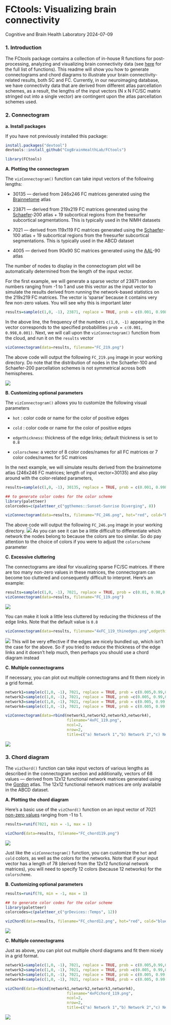 # FCtools: Visualizing brain connectivity

Cognitive and Brain Health Laboratory 2024-07-09

### **1. Introduction**

The FCtools package contains a collection of in-house R functions for
post-processing, analyzing and visualizing brain connectivity data (see
[here](https://cogbrainhealthlab.github.io/FCtools/reference/index.html)
for the full list of functions). This readme will show you how to
generate connectograms and chord diagrams to illustrate your brain
connectivity-related results, both SC and FC. Currently, in our
neuroimaging database, we have connectivity data that are derived from
different atlas parcellation schemes, as a result, the lengths of the
input vectors (N x N FC/SC matrix stringed out into a single vector) are
contingent upon the atlas parcellation schemes used.

### **2. Connectogram**

**a. Install packages**

If you have not previously installed this package:

``` r
install.packages("devtool")
devtools::install_github("CogBrainHealthLab/FCtools")
```

``` r
library(FCtools)
```

**A. Plotting the connectogram**

The `vizConnectogram()` function can take input vectors of the following
lengths:

-   30135 — derived from 246x246 FC matrices generated using the
    [Brainnetome](https://atlas.brainnetome.org/bnatlas.html) atlas

-   23871 — derived from 219x219 FC matrices generated using the
    [Schaefer](https://github.com/ThomasYeoLab/CBIG/tree/master/stable_projects/brain_parcellation/Schaefer2018_LocalGlobal)-200
    atlas + 19 subcortical regions from the freesurfer subcortical
    segmentations. This is typically used in the NIMH datasets

-   7021 — derived from 119x119 FC matrices generated using the
    [Schaefer](https://github.com/ThomasYeoLab/CBIG/tree/master/stable_projects/brain_parcellation/Schaefer2018_LocalGlobal)-100
    atlas + 19 subcortical regions from the freesurfer subcortical
    segmentations. This is typically used in the ABCD dataset

-   4005 — derived from 90x90 SC matrices generated using the
    [AAL](https://www.sciencedirect.com/science/article/abs/pii/S1053811901909784?via%3Dihub)-90
    atlas

The number of nodes to display in the connectogram plot will be
automatically determined from the length of the input vector.

For the first example, we will generate a sparse vector of 23871 random
numbers ranging from -1 to 1 and use this vector as the input vector to
simulate the results derived from running the network-based statistics
on the 219x219 FC matrices. The vector is ‘sparse’ because it contains
very few non-zero values. You will see why this is important later

``` r
results=sample(c(1,0, -1), 23871, replace = TRUE, prob = c(0.001, 0.998,0.001))
```

In the above line, the frequency of the numbers `c(1,0, -1)` appearing
in the vector corresponds to the specified probabilities
`prob = c(0.001, 0.998,0.001)`. Next, we will call upon the
`vizConnectogram()` function from the cloud, and run it on the `results`
vector

``` r
vizConnectogram(data=results, filename="FC_219.png")
```

The above code will output the following `FC_219.png` image in your
working directory. Do note that the distribution of nodes in the
Schaefer-100 and Schaefer-200 parcellation schemes is not symmetrical
across both hemispheres.

![](man/figures/FC_219.png)

**B. Customizing optional parameters**

The `vizConnectogram()` allows you to customize the following visual
parameters

-   `hot` : color code or name for the color of positive edges

-   `cold` : color code or name for the color of positive edges

-   `edgethickness`: thickness of the edge links; default thickness is
    set to `0.8`

-   `colorscheme`: a vector of 8 color codes/names for all FC matrices
    or 7 color codes/names for SC matrices

In the next example, we will simulate results derived from the
brainnetome atlas (246x246 FC matrices; length of input vector=30135)
and also play around with the color-related parameters,

``` r
results=sample(c(1,0, -1), 30135, replace = TRUE, prob = c(0.001, 0.998,0.001))

## to generate color codes for the color scheme
library(paletteer) 
colorcodes=c(paletteer_c("ggthemes::Sunset-Sunrise Diverging", 8))

vizConnectogram(data=results, filename="FC_246.png", hot="red", cold="blue", colorscheme=colorcodes)
```

The above code will output the following `FC_246.png` image in your
working directory. ![](FC_246.png) As you can see it can be a little
difficult to differentiate which network the nodes belong to because the
colors are too similar. So do pay attention to the choice of colors if
you were to adjust the `colorscheme` parameter

**C. Excessive cluttering**

The connectograms are ideal for visualizing sparse FC/SC matrices. If
there are too many non-zero values in these matrices, the connectogram
can become too cluttered and consequently difficult to interpret. Here’s
an example:

``` r
results=sample(c(1,0, -1), 7021, replace = TRUE, prob = c(0.01, 0.98,0.01))
vizConnectogram(data=results, filename="FC_119.png")
```

![](man/figures/FC_119.png)

You can make it look a little less cluttered by reducing the thickness
of the edge links. Note that the default value is `0.8`

``` r
vizConnectogram(data=results, filename="4xFC_119_thinedges.png",edgethickness = 0.5)
```

![](man/figures/FC_119_thinedges.png) This will be very effective if the
edges are nicely bundled up, which isn’t the case for the above. So if
you tried to reduce the thickness of the edge links and it doesn’t help
much, then perhaps you should use a chord diagram instead

**C. Multiple connectograms**

If necessary, you can plot out multiple connectograms and fit them nicely in a grid format.

``` r
network1=sample(c(1,0, -1), 7021, replace = TRUE, prob = c(0.005,0.99,0.005)) 
network2=sample(c(1,0, -1), 7021, replace = TRUE, prob =c(0.005, 0.99,0.005)) 
network3=sample(c(1,0, -1), 7021, replace = TRUE, prob = c(0.005, 0.99,0.005)) 
network4=sample(c(1,0, -1), 7021, replace = TRUE, prob = c(0.005, 0.99,0.005))

vizConnectogram(data=rbind(network1,network2,network3,network4),
                           filename="4xFC_119.png",
                           ncol=2,
                           nrow=2,
                           title=c("a) Network 1","b) Network 2","c) Network 3","d) Network 4"))
```
![](man/figures/4xFC_119.png) 

### **3. Chord diagram**

The `vizChord()` function can take input vectors of various lengths as
described in the connectogram section and additionally, vectors of 68
values — derived from 12x12 functional network matrices generated using
the
[Gordon](https://academic.oup.com/cercor/article/26/1/288/2367115?login=falseb)
atlas. The 12x12 functional network matrices are only available in the
ABCD dataset.

**A. Plotting the chord diagram**

Here’s a basic use of the `vizChord()` function on an input vector of
7021 <u>non-zero values</u> ranging from -1 to 1.

``` r
results=runif(7021, min = -1, max = 1)

vizChord(data=results, filename="FC_chord119.png")
```

![](man/figures/FC_chord119.png)

Just like the `vizConnectogram()` function, you can customize the `hot`
and `cold` colors, as well as the colors for the networks. Note that if
your input vector has a length of 78 (derived from the 12x12 functional
network matrices), you will need to specify 12 colors (because 12
networks) for the `colorscheme`.

**B. Customizing optional parameters**

``` r
results=runif(78, min = -1, max = 1)

## to generate color codes for the color scheme
library(paletteer) 
colorcodes=c(paletteer_c("grDevices::Temps", 12))

vizChord(data=results, filename="FC_chord12.png", hot="red", cold="blue", colorscheme = colorcodes)
```
![](man/figures/FC_chord12.png)

**C. Multiple connectograms**

Just as above, you can plot out multiple chord diagrams and fit them nicely in a grid format.

``` r
network1=sample(c(1,0, -1), 7021, replace = TRUE, prob = c(0.005,0.99,0.005)) 
network2=sample(c(1,0, -1), 7021, replace = TRUE, prob =c(0.005, 0.99,0.005)) 
network3=sample(c(1,0, -1), 7021, replace = TRUE, prob = c(0.005, 0.99,0.005)) 
network4=sample(c(1,0, -1), 7021, replace = TRUE, prob = c(0.005, 0.99,0.005))

vizChord(data=rbind(network1,network2,network3,network4),
                           filename="4xFCchord_119.png",
                           ncol=2,
                           nrow=2,
                           title=c("a) Network 1","b) Network 2","c) Network 3","d) Network 4"))
```
![](man/figures/4xFCchord_119.png) 



